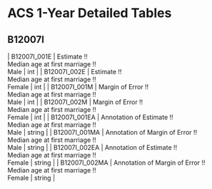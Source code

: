 # ACS 1-Year Detailed Tables

## B12007I

| B12007I_001E | Estimate !!<br>Median age at first marriage !!<br>Male | int |
| B12007I_002E | Estimate !!<br>Median age at first marriage !!<br>Female | int |
| B12007I_001M | Margin of Error !!<br>Median age at first marriage !!<br>Male | int |
| B12007I_002M | Margin of Error !!<br>Median age at first marriage !!<br>Female | int |
| B12007I_001EA | Annotation of Estimate !!<br>Median age at first marriage !!<br>Male | string |
| B12007I_001MA | Annotation of Margin of Error !!<br>Median age at first marriage !!<br>Male | string |
| B12007I_002EA | Annotation of Estimate !!<br>Median age at first marriage !!<br>Female | string |
| B12007I_002MA | Annotation of Margin of Error !!<br>Median age at first marriage !!<br>Female | string |


